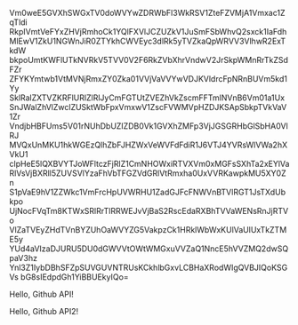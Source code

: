 Vm0weE5GVXhSWGxTV0doWVYwZDRWbFl3WkRSV1ZteFZVMjA1Vmxac1ZqTldi
RkpIVmtVeFYxZHVjRmhoCk1YQlFXVlJCZUZkV1JuSmFSbWhvQ2sxck1IaFdh
MlEwV1ZkU1NGWnJiR0ZTYkhCWVEyc3dlRk5yTVZkaQpWRVV3VlhwR2ExTkdW
bkpoUmtKWFlUTkNVRkV5TVV0V2F6RkZVbXhrVndwV2JrSkpWMnRrTkZSdFZr
ZFYKYmtwb1VtMVNjRmxZY0Zka01VVjVaVVYwVDJKVldrcFpNRnBUVm5kd1Yy
SklRalZXTVZKRFlURlZlRlJyCmFGTUtZVEZhVkZscmFFTmlNVnB6Vm01a1Ux
SnJWalZhVlZwclZUSktWbFpxVmxwV1ZscFVWMVpHZDJKSApSbkpTVkVaV1Zr
VndjbHBFUms5V01rNUhDbUZIZDB0Vk1GVXhZMFp3VjJGSGRHbGlSbHA0VlRJ
MVQxUnMKU1hkWGEzQlhZbFJHZWxVeWVFdFdiR1J6VTJ4YVRsWlVWa2hXVkU1
clpHeE5lQXBVYTJoWFltczFjRlZ1CmNHOWxiRTVXVm0xMGFsSXhTa2xEYlVa
RlVsVjBXRll5ZUVSVlYzaFhVbTFGZVdGRlVtRmxha0UxVVRKawpkMU5XY0Zn
S1pVaE9hV1ZZWkc1VmFrcHpUVWRHU1ZadGJFcFNWVnBTVlRGT1JsTXdUbkpo
UjNocFVqTm8KTWxSRlRrTlRRWEJvVjBaS2RscEdaRXBhTVVaWENsRnJjRTVo
VlZaTVEyZHdTVnBYZUhOaWVYZG5VakpzCk1HRklWbWxKUlVaUlUxTkZTME5y
YUd4aVIzaDJURU5DU0dGWVVtOWtWMGxuVVZaQ1NncE5hVVZMQ2dwSQpaV3hz
Ynl3Z1IybDBhSFZpSUVGUVNTRUsKCkhlbGxvLCBHaXRodWIgQVBJIQoKSGVs
bG8sIEdpdGh1YiBBUEkyIQo=

Hello, Github API!

Hello, Github API2!

